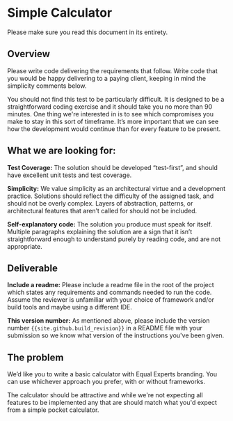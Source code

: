 # Simple Calculator

Please make sure you read this document in its entirety.

## Overview

Please write code delivering the requirements that follow.  Write code that you would be happy delivering to a paying client, keeping in mind the simplicity comments below.

You should not find this test to be particularly difficult. It is designed to be a straightforward coding exercise and it should take you no more than 90 minutes. One thing we're interested in is to see which compromises you make to stay in this sort of timeframe. It’s more important that we can see how the development would continue than for every feature to be present.

## What we are looking for:

**Test Coverage:** The solution should be developed “test-first”, and should have excellent unit tests and test coverage.

**Simplicity:** We value simplicity as an architectural virtue and a development practice. Solutions should reflect the difficulty of the assigned task, and should not be overly complex. Layers of abstraction, patterns, or architectural features that aren’t called for should not be included.

**Self-explanatory code:** The solution you produce must speak for itself. Multiple paragraphs explaining the solution are a sign that it isn’t straightforward enough to understand purely by reading code, and are not appropriate.

## Deliverable

**Include a readme:** Please include a readme file in the root of the project which states any requirements and commands needed to run the code. Assume the reviewer is unfamiliar with your choice of framework and/or build tools and maybe using a different IDE.

**This version number:** As mentioned above, please include the version number `{{site.github.build_revision}}` in a README file with your submission so we know what version of the instructions you've been given.

## The problem
We’d like you to write a basic calculator with Equal Experts branding. You can use whichever approach you prefer, with or without frameworks.

The calculator should be attractive and while we're not expecting all features to be implemented any that are should match what you'd expect from a simple pocket calculator.
